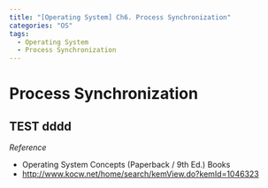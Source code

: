 ```yaml
---
title: "[Operating System] Ch6. Process Synchronization"
categories: "OS"
tags:
  - Operating System
  - Process Synchronization
---
```


# Process Synchronization

TEST 
 dddd
---

*Reference*

- Operating System Concepts (Paperback / 9th Ed.) Books
- http://www.kocw.net/home/search/kemView.do?kemId=1046323